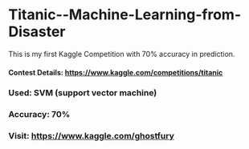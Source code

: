 # Titanic--Machine-Learning-from-Disaster
This is my first Kaggle Competition with 70% accuracy in prediction.
#### Contest Details: https://www.kaggle.com/competitions/titanic
### Used: SVM (support vector machine)
### Accuracy: 70%
### Visit: https://www.kaggle.com/ghostfury 
